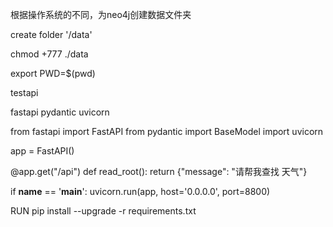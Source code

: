 根据操作系统的不同，为neo4j创建数据文件夹

create folder '/data'

chmod +777 ./data

export PWD=$(pwd)



testapi

fastapi
pydantic
uvicorn


from fastapi import FastAPI
from pydantic import BaseModel
import uvicorn


app = FastAPI()

@app.get("/api")
def read_root():
    return {"message": "请帮我查找 天气"}


if __name__ == '__main__':
    uvicorn.run(app, host='0.0.0.0', port=8800)



RUN pip install --upgrade -r requirements.txt
